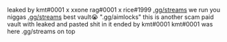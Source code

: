 leaked by kmt#0001 x xxone rag#0001 x rice#1999 [.gg/streams](https://discord.gg/streams) we run you niggas 
 [.gg/streams](https://discord.gg/streams) best vault😭
  ".gg/aimlocks" this is another scam paid vault with leaked and pasted shit in it 
ended by kmt#0001
kmt#0001 was here .gg/streams on top
